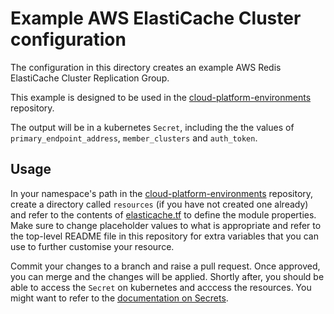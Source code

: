 # Example AWS ElastiCache Cluster configuration

The configuration in this directory creates an example AWS Redis ElastiCache Cluster Replication Group.

This example is designed to be used in the [cloud-platform-environments](https://github.com/ministryofjustice/cloud-platform-environments/) repository.

The output will be in a kubernetes `Secret`, including the the values of `primary_endpoint_address`, `member_clusters` and `auth_token`.

## Usage

In your namespace's path in the [cloud-platform-environments](https://github.com/ministryofjustice/cloud-platform-environments/) repository, create a directory called `resources` (if you have not created one already) and refer to the contents of [elasticache.tf](elasticache.tf) to define the module properties. Make sure to change placeholder values to what is appropriate and refer to the top-level README file in this repository for extra variables that you can use to further customise your resource.

Commit your changes to a branch and raise a pull request. Once approved, you can merge and the changes will be applied. Shortly after, you should be able to access the `Secret` on kubernetes and acccess the resources. You might want to refer to the [documentation on Secrets](https://kubernetes.io/docs/concepts/configuration/secret/).
